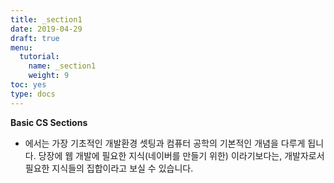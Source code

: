 ```yaml
---
title: _section1
date: 2019-04-29
draft: true
menu:
  tutorial:
    name: _section1
    weight: 9
toc: yes
type: docs
---
```


 


**Basic CS Sections**

* 에서는 가장 기초적인 개발환경 셋팅과 컴퓨터 공학의 기본적인 개념을 다루게 됩니다. 당장에 웹 개발에 필요한 지식(네이버를 만들기 위한) 이라기보다는, 개발자로서 필요한 지식들의 집합이라고 보실 수 있습니다.
